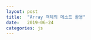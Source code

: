 ```yaml
---
layout: post
title:  "Array 객체의 메소드 활용"
date:   2019-06-24
categories: js
---
```


<script>
	var a = new Array("쓰시", "사시미", "마끼");
	var b = new Array("타코야끼");
	var c;

  function pr(msg, arr) { document.write(msg + arr.toString() + "<br>"); }

	pr("0.배열 a = ", a);
	pr("0.배열 b = ", b);
  document.write("<hr>");

	c = a.concat(b);
				pr("1. c = a.concat(b) 처리후 c = ", c);
				pr("2. c = a.concat(b) 처리후 a = ", a);

	c = a.join("##");
				pr("3. c = a.join(\"##\") 처리후 c = ", c);
				pr("4. c = a.join(\"##\") 처리후 a = ", a);

	c = a.slice(1, 2);
				pr("5. c= a.slice(1, 2) 처리후 c = ", c);
				pr("6. c= a.slice(1, 2) 처리후 a = ", a);

	c = a.sort();
				pr("7. c= a.sort() 처리후 c = ", c);
				pr("8. c= a.sort() 처리후 a = ", a);

  document.write("<hr>");
	var d = new Array(5,2,3,1,4);
				pr("10. 배열 d = ", d);
	
	d.sort();		pr("11. d.sort() = ", d);
	d.reverse();		pr("12. d.reverse() = ", d);

	pr("13. d.indexOf(2) = ", d.indexOf(2));

	d.pop();		pr("14. d.pop() = ", d);
	d.shift();		pr("15. d.shift() = ", d);
	d.push(7);		pr("16. d.push(7) = ", d);
	d.unshift(8);		pr("17. d.unshift(8) = ", d);
	
  document.write("<hr>");
	var e = new Array("유수봉","수리봉","비로봉","한라봉","꼬봉");	
				pr("20. 배열 e = ", e);
	e.sort();		pr("21. e.sort() = ", e);
				document.write("22. e[1] = ", e[1]);
</script>
